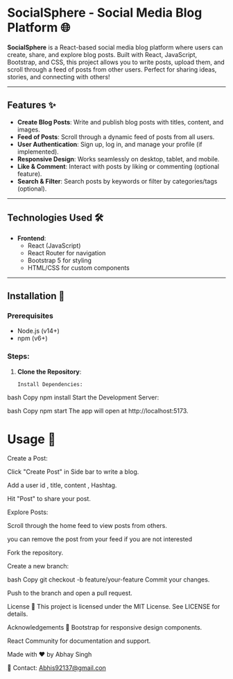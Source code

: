 # SocialSphere - Social Media Blog Platform 🌐

**SocialSphere** is a React-based social media blog platform where users can create, share, and explore blog posts. Built with React, JavaScript, Bootstrap, and CSS, this project allows you to write posts, upload them, and scroll through a feed of posts from other users. Perfect for sharing ideas, stories, and connecting with others!

---

## Features ✨

- **Create Blog Posts**: Write and publish blog posts with titles, content, and images.
- **Feed of Posts**: Scroll through a dynamic feed of posts from all users.
- **User Authentication**: Sign up, log in, and manage your profile (if implemented).
- **Responsive Design**: Works seamlessly on desktop, tablet, and mobile.
- **Like & Comment**: Interact with posts by liking or commenting (optional feature).
- **Search & Filter**: Search posts by keywords or filter by categories/tags (optional).

---

## Technologies Used 🛠️

- **Frontend**: 
  - React (JavaScript)
  - React Router for navigation
  - Bootstrap 5 for styling
  - HTML/CSS for custom components

---

## Installation 🚀

### Prerequisites
- Node.js (v14+)
- npm (v6+)

### Steps:
1. **Clone the Repository**:
   ```bash
   Install Dependencies:

bash
Copy
npm install
Start the Development Server:

bash
Copy
npm start
The app will open at http://localhost:5173.

# Usage 📖

Create a Post:

Click "Create Post" in Side bar to write a blog.

Add a user id , title, content , Hashtag.

Hit "Post" to share your post.

Explore Posts:

Scroll through the home feed to view posts from others.

you can remove the post from your feed if you are not interested

Fork the repository.

Create a new branch:

bash
Copy
git checkout -b feature/your-feature
Commit your changes.

Push to the branch and open a pull request.

License 📜
This project is licensed under the MIT License. See LICENSE for details.

Acknowledgements 🙏
Bootstrap for responsive design components.

React Community for documentation and support.

Made with ❤️ by Abhay Singh

📧 Contact: Abhis92137@gmail.con
